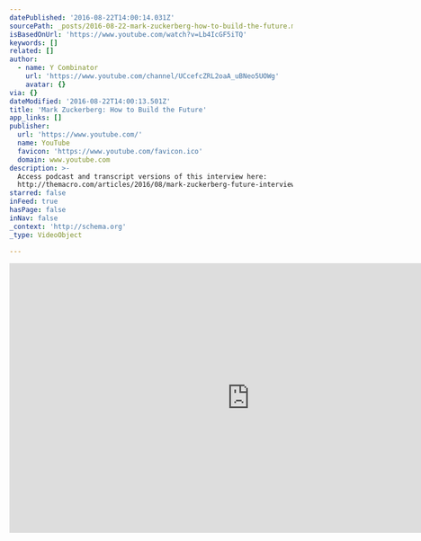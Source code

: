 ```yaml
---
datePublished: '2016-08-22T14:00:14.031Z'
sourcePath: _posts/2016-08-22-mark-zuckerberg-how-to-build-the-future.md
isBasedOnUrl: 'https://www.youtube.com/watch?v=Lb4IcGF5iTQ'
keywords: []
related: []
author:
  - name: Y Combinator
    url: 'https://www.youtube.com/channel/UCcefcZRL2oaA_uBNeo5UOWg'
    avatar: {}
via: {}
dateModified: '2016-08-22T14:00:13.501Z'
title: 'Mark Zuckerberg: How to Build the Future'
app_links: []
publisher:
  url: 'https://www.youtube.com/'
  name: YouTube
  favicon: 'https://www.youtube.com/favicon.ico'
  domain: www.youtube.com
description: >-
  Access podcast and transcript versions of this interview here:
  http://themacro.com/articles/2016/08/mark-zuckerberg-future-interview/
starred: false
inFeed: true
hasPage: false
inNav: false
_context: 'http://schema.org'
_type: VideoObject

---
```

<iframe src="https://cdn.embedly.com/widgets/media.html?src=https%3A%2F%2Fwww.youtube.com%2Fembed%2FLb4IcGF5iTQ%3Ffeature%3Doembed&amp;url=http%3A%2F%2Fwww.youtube.com%2Fwatch%3Fv%3DLb4IcGF5iTQ&amp;image=https%3A%2F%2Fi.ytimg.com%2Fvi%2FLb4IcGF5iTQ%2Fhqdefault.jpg&amp;key=b7d04c9b404c499eba89ee7072e1c4f7&amp;type=text%2Fhtml&amp;schema=youtube" width="854" height="480" scrolling="no" frameborder="0" allowfullscreen="" style=""></iframe>